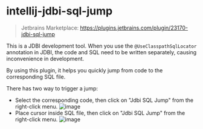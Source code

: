 # intellij-jdbi-sql-jump
> Jetbrains Marketplace: https://plugins.jetbrains.com/plugin/23170-jdbi-sql-jump

This is a JDBI development tool.
When you use the `@UseClasspathSqlLocator` annotation in JDBI, the code and SQL need to be written separately, causing inconvenience in development.

By using this plugin, it helps you quickly jump from code to the corresponding SQL file.

There has two way to trigger a jump:
- Select the corresponding code, then click on "Jdbi SQL Jump" from the right-click menu.
  ![image](https://github.com/PinXian53/intellij-jdbi-sql-jump/blob/main/image/code-to-sql.gif)
- Place cursor inside SQL file, then click on "Jdbi SQL Jump" from the right-click menu.
  ![image](https://github.com/PinXian53/intellij-jdbi-sql-jump/blob/main/image/sql-to-code.gif)
